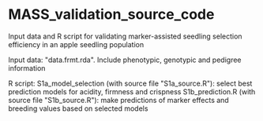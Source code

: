 # MASS_validation_source_code
 Input data and R script for validating marker-assisted seedling selection efficiency in an apple seedling population
 
 Input data: "data.frmt.rda". Include phenotypic, genotypic and pedigree information
 
 R script: 
 S1a_model_selection (with source file "S1a_source.R"): select best prediction models for acidity, firmness and crispness
 S1b_prediction.R (with source file "S1b_source.R"): make predictions of marker effects and breeding values based on selected models
